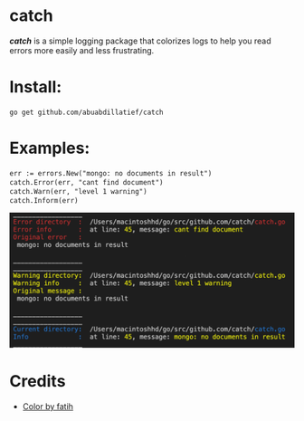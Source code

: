 # catch
__*catch*__ is a simple logging package that colorizes logs to help you read errors more easily and less frustrating.


# Install:

    go get github.com/abuabdillatief/catch

# Examples:

  	err := errors.New("mongo: no documents in result")
	catch.Error(err, "cant find document")
	catch.Warn(err, "level 1 warning")
	catch.Inform(err)

![example of catch.Error](./assets/image.png)

# Credits
- [Color by fatih](https://github.com/fatih/color)

